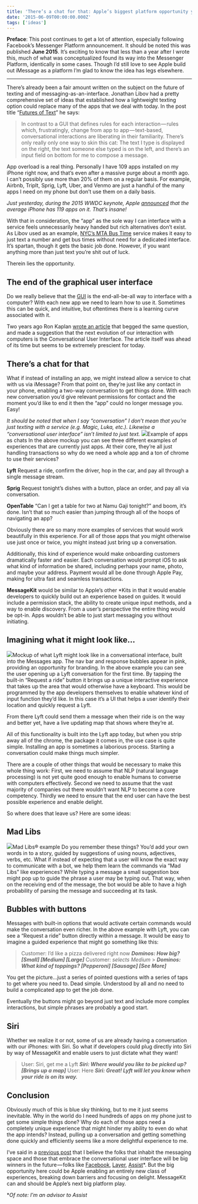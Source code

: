 ```yaml
---
title: 'There’s a chat for that: Apple’s biggest platform opportunity yet'
date: '2015-06-09T00:00:00.000Z'
tags: ['ideas']
---
```


**Preface**: This post continues to get a lot of attention, especially following Facebook’s Messenger Platform announcement. It should be noted this was published **June 2015**. It’s exciting to know that less than a year after I wrote this, much of what was conceptualized found its way into the Messenger Platform, identically in some cases. Though I’d still love to see Apple build out iMessage as a platform I’m glad to know the idea has legs elsewhere.

---

There’s already been a fair amount written on the subject on the future of texting and of messaging-as-an-interface. Jonathan Libov had a pretty comprehensive set of ideas that established how a lightweight texting option could replace many of the apps that we deal with today. In the post title “[Futures of Text](http://whoo.ps/2015/02/23/futures-of-text)” he says:

> In contrast to a GUI that defines rules for each interaction — rules which, frustratingly, change from app to app — text-based, conversational interactions are liberating in their familiarity. There’s only really only one way to skin this cat: The text I type is displayed on the right, the text someone else typed is on the left, and there’s an input field on bottom for me to compose a message.

App overload is a real thing. Personally I have 109 apps installed on my iPhone right now, and that’s even after a massive purge about a month ago. I can’t possibly use more than 20% of them on a regular basis. For example, Airbnb, TripIt, Sprig, Lyft, Uber, and Venmo are just a handful of the many apps I need on my phone but don’t use them on a daily basis.

_Just yesterday, during the 2015 WWDC keynote, Apple _[_announced_](http://www.buzzfeed.com/matthewzeitlin/apples-wwdc-by-the-numbers#.bvyJWY48J)_ that the average iPhone has 119 apps on it. That’s insane!_

With that in consideration, the “app” as the sole way I can interface with a service feels unnecessarily heavy handed but rich alternatives don’t exist. As Libov used as an example, [NYC’s MTA Bus Time](http://bustime.mta.info) service makes it easy to just text a number and get bus times without need for a dedicated interface. It’s spartan, though it gets the basic job done. However, if you want anything more than just text you’re shit out of luck.

Therein lies the opportunity.

## The end of the graphical user interface

Do we really believe that the [GUI](http://en.wikipedia.org/wiki/Graphical_user_interface) is the end-all-be-all way to interface with a computer? With each new app we need to learn how to use it. Sometimes this can be quick, and intuitive, but oftentimes there is a learning curve associated with it.

Two years ago Ron Kaplan [wrote an article](http://www.wired.com/2013/03/conversational-user-interface/) that begged the same question, and made a suggestion that the next evolution of our interaction with computers is the Conversational User Interface. The article itself was ahead of its time but seems to be extremely prescient for today.

## There’s a chat for that

What if instead of installing an app, we might instead allow a service to chat with us via iMessage? From that point on, they’re just like any contact in your phone, enabling a two-way conversation to get things done. With each new conversation you’d give relevant permissions for contact and the moment you’d like to end it then the “app” could no longer message you. Easy!

_It should be noted that when I say “conversation” I don’t mean that you’re just texting with a service (e.g. Magic, Luka, etc.). Likewise a “conversational user interface” isn’t limited to just text._
![](__GHOST_URL__/content/images/downloaded_images/There-s-a-chat-for-that--Apple-s-biggest-platform-opportunity-yet/1-Z84a8BFv8lXeRWLDUoL60g.png)Example of apps as chats
In the above mockup you can see three different examples of experiences that are currently just apps. At their core, they’re all just handling transactions so why do we need a whole app and a ton of chrome to use their services?

**Lyft**
Request a ride, confirm the driver, hop in the car, and pay all through a single message stream.

**Sprig**
Request tonight’s dishes with a button, place an order, and pay all via conversation.

**OpenTable**
“Can I get a table for two at Namu Gaji tonight?” and boom, it’s done. Isn’t that so much easier than jumping through all of the hoops of navigating an app?

Obviously there are so many more examples of services that would work beautifully in this experience. For all of those apps that you might otherwise use just once or twice, you might instead just bring up a conversation.

Additionally, this kind of experience would make onboarding customers dramatically faster and easier. Each conversation would prompt iOS to ask what kind of information be shared, including perhaps your name, photo, and maybe your address. Payment would all be done through Apple Pay, making for ultra fast and seamless transactions.

**MessageKit** would be similar to Apple’s other \*Kits in that it would enable developers to quickly build out an experience based on guides. It would include a permission stack, the ability to create unique input methods, and a way to enable discovery. From a user’s perspective the entire thing would be opt-in. Apps wouldn’t be able to just start messaging you without initiating.

## Imagining what it might look like…

![](__GHOST_URL__/content/images/downloaded_images/There-s-a-chat-for-that--Apple-s-biggest-platform-opportunity-yet/1-StuWkQKniQz9UL2RoTvRCw.png)Mockup of what Lyft might look like in a conversational interface, built into the Messages app. The nav bar and response bubbles appear in pink, providing an opportunity for branding.
In the above example you can see the user opening up a Lyft conversation for the first time. By tapping the built-in “Request a ride” button it brings up a unique interactive experience that takes up the area that would otherwise have a keyboard. This would be programmed by the app developers themselves to enable whatever kind of input function they’d like. In this case it’s a UI that helps a user identify their location and quickly request a Lyft.

From there Lyft could send them a message when their ride is on the way and better yet, have a live updating map that shows where they’re at.

All of this functionality is built into the Lyft app today, but when you strip away all of the chrome, the package it comes in, the use case is quite simple. Installing an app is sometimes a laborious process. Starting a conversation could make things much simpler.

There are a couple of other things that would be necessary to make this whole thing work: First, we need to assume that NLP (natural language processing) is not yet quite good enough to enable humans to converse with computers effectively. Second we need to assume that the vast majority of companies out there wouldn’t want NLP to become a core competency. Thirdly we need to ensure that the end user can have the best possible experience and enable delight.

So where does that leave us? Here are some ideas:

## Mad Libs

![](__GHOST_URL__/content/images/downloaded_images/There-s-a-chat-for-that--Apple-s-biggest-platform-opportunity-yet/1--i97l3xkz-bhk5k0YgvBEg.jpeg)Mad Libs® example
Do you remember these things? You’d add your own words in to a story, guided by suggestions of using nouns, adjectives, verbs, etc. What if instead of expecting that a user will know the exact way to communicate with a bot, we help them learn the commands via “Mad Libs” like experiences? While typing a message a small suggestion box might pop up to guide the phrase a user may be typing out. That way, when on the receiving end of the message, the bot would be able to have a high probability of parsing the message and succeeding at its task.

## Bubbles with buttons

Messages with built-in options that would activate certain commands would make the conversation even richer. In the above example with Lyft, you can see a “Request a ride” button directly within a message. It would be easy to imagine a guided experience that might go something like this:

> Customer: I’d like a pizza delivered right now
> **_Dominos: How big? [Small] [Medium] [Large]_**
> Customer: _selects Medium_ > **_Dominos: What kind of toppings? [Pepperoni] [Sausage] [See More]_**

You get the picture…just a series of pointed questions with a series of taps to get where you need to. Dead simple. Understood by all and no need to build a complicated app to get the job done.

Eventually the buttons might go beyond just text and include more complex interactions, but simple phrases are probably a good start.

## Siri

Whether we realize it or not, some of us are already having a conversation with our iPhones: with Siri. So what if developers could plug directly into Siri by way of MessageKit and enable users to just dictate what they want!

> User: Siri, get me a Lyft
> **_Siri: Where would you like to be picked up? [Brings up a map]_**
> User: Here
> **_Siri: Great! Lyft will let you know when your ride is on its way._**

## Conclusion

Obviously much of this is blue sky thinking, but to me it just seems inevitable. Why in the world do I need hundreds of apps on my phone just to get some simple things done? Why do each of those apps need a completely unique experience that might hinder my ability to even do what the app intends? Instead, pulling up a conversation and getting something done quickly and efficiently seems like a more delightful experience to me.

I’ve said in a [previous post](https://medium.com/@mg/the-graphical-user-interface-will-soon-give-way-to-the-rise-of-the-conversational-user-interface-ba8cc52f945b) that I believe the folks that inhabit the messaging space and those that embrace the conversational user interface will be big winners in the future — folks like [Facebook](https://developers.facebook.com/blog/post/2015/03/25/introducing-messenger-platform-and-businesses-on-messenger/), [Layer](https://layer.com), [Assist](http://joinassist.com)\*. But the big opportunity here could be Apple enabling an entirely new class of experiences, breaking down barriers and focusing on delight. MessageKit can and should be Apple’s next big platform play.

\*_Of note: I’m an advisor to Assist_
